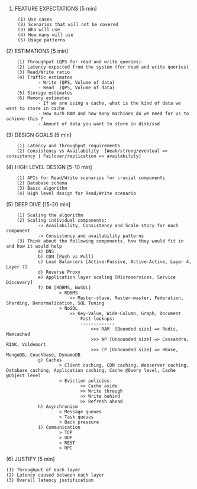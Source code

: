 1) FEATURE EXPECTATIONS [5 min]

        (1) Use cases
        (2) Scenarios that will not be covered
        (3) Who will use
        (4) How many will use
        (5) Usage patterns

(2) ESTIMATIONS [5 min]

        (1) Throughput (QPS for read and write queries)
        (2) Latency expected from the system (for read and write queries)
        (3) Read/Write ratio
        (4) Traffic estimates
                - Write (QPS, Volume of data)
                - Read  (QPS, Volume of data)
        (5) Storage estimates
        (6) Memory estimates
                - If we are using a cache, what is the kind of data we want to store in cache
                - How much RAM and how many machines do we need for us to achieve this ?
                - Amount of data you want to store in disk/ssd

(3) DESIGN GOALS [5 min]

        (1) Latency and Throughput requirements
        (2) Consistency vs Availability  [Weak/strong/eventual => consistency | Failover/replication => availability]

(4) HIGH LEVEL DESIGN [5-10 min]

        (1) APIs for Read/Write scenarios for crucial components
        (2) Database schema
        (3) Basic algorithm
        (4) High level design for Read/Write scenario

(5) DEEP DIVE [15-20 min]

        (1) Scaling the algorithm
        (2) Scaling individual components: 
                -> Availability, Consistency and Scale story for each component
                -> Consistency and availability patterns
        (3) Think about the following components, how they would fit in and how it would help
                a) DNS
                b) CDN [Push vs Pull]
                c) Load Balancers [Active-Passive, Active-Active, Layer 4, Layer 7]
                d) Reverse Proxy
                e) Application layer scaling [Microservices, Service Discovery]
                f) DB [RDBMS, NoSQL]
                        > RDBMS 
                            >> Master-slave, Master-master, Federation, Sharding, Denormalization, SQL Tuning
                        > NoSQL
                            >> Key-Value, Wide-Column, Graph, Document
                                Fast-lookups:
                                -------------
                                    >>> RAM  [Bounded size] => Redis, Memcached
                                    >>> AP [Unbounded size] => Cassandra, RIAK, Voldemort
                                    >>> CP [Unbounded size] => HBase, MongoDB, Couchbase, DynamoDB
                g) Caches
                        > Client caching, CDN caching, Webserver caching, Database caching, Application caching, Cache @Query level, Cache @Object level
                        > Eviction policies:
                                >> Cache aside
                                >> Write through
                                >> Write behind
                                >> Refresh ahead
                h) Asynchronism
                        > Message queues
                        > Task queues
                        > Back pressure
                i) Communication
                        > TCP
                        > UDP
                        > REST
                        > RPC

(6) JUSTIFY [5 min]

	(1) Throughput of each layer
	(2) Latency caused between each layer
	(3) Overall latency justification

